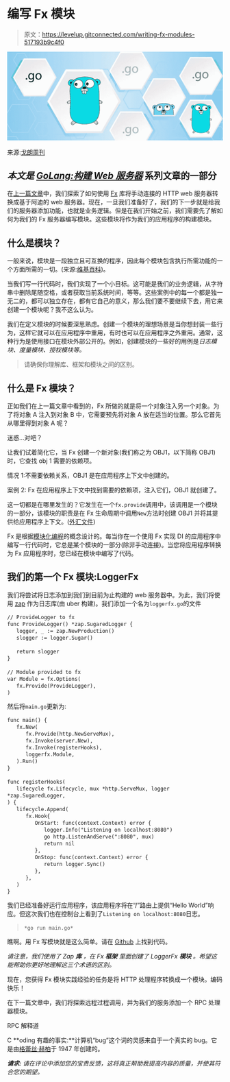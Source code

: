 # 编写 Fx 模块

> 原文：<https://levelup.gitconnected.com/writing-fx-modules-517193b9c4f0>

![](img/3199996f3fff99f4f304d184d0a89ed1.png)

来源:[戈朗周刊](https://res.cloudinary.com/cpress/image/upload/w_1280,e_sharpen:60/rp1osul9qflgxvec52fo.jpg)

## *本文是* [*GoLang:构建 Web 服务器*](https://sumit-agarwal.medium.com/golang-building-a-web-server-2d34d4f90fa1) 系列文章的一部分

在[上一篇文章](https://medium.com/swlh/dependency-injection-in-go-using-fx-6a623c5c5e01)中，我们探索了如何使用 [Fx](https://pkg.go.dev/go.uber.org/fx) 库将手动连接的 HTTP web 服务器转换成基于阿迪的 web 服务器。现在，一旦我们准备好了，我们的下一步就是给我们的服务器添加功能，也就是业务逻辑。但是在我们开始之前，我们需要先了解如何为我们的 Fx 服务器编写模块。这些模块将作为我们的应用程序的构建模块。

## 什么是模块？

一般来说，模块是一段独立且可互换的程序，因此每个模块包含执行所需功能的一个方面所需的一切。(来源:[维基百科](https://en.wikipedia.org/wiki/Modular_programming))。

当我们写一行代码时，我们实现了一个小目标。这可能是我们的业务逻辑，从字符串中删除尾随空格，或者获取当前系统时间，等等。这些案例中的每一个都是独一无二的，都可以独立存在，都有它自己的意义，那么我们要不要继续下去，用它来创建一个模块呢？我不这么认为。

我们在定义模块的时候要深思熟虑。创建一个模块的理想场景是当你想封装一些行为，这样它就可以在应用程序中重用，有时也可以在应用程序之外重用。通常，这种行为是使用接口在模块外部公开的。例如，创建模块的一些好的用例是*日志模块、度量模块、授权模块等。*

> 请确保你理解库、框架和模块之间的区别。

## 什么是 Fx 模块？

正如我们在上一篇文章中看到的，Fx 所做的就是将一个对象注入另一个对象。为了将对象 A 注入到对象 B 中，它需要预先将对象 A 放在适当的位置。那么它首先从哪里得到对象 A 呢？

迷惑…对吧？

让我们试着简化它，当 Fx 创建一个新对象(我们称之为 OBJ1，以下简称 OBJ1)时，它查找 obj 1 需要的依赖项。

情况 1:不需要依赖关系，OBJ1 是在应用程序上下文中创建的。

案例 2: Fx 在应用程序上下文中找到需要的依赖项，注入它们，OBJ1 就创建了。

这一切都是在哪里发生的？它发生在一个`fx.provide`调用中，该调用是一个模块的一部分，该模块的职责是在 Fx 生命周期中调用`New`方法时创建 OBJ1 并将其提供给应用程序上下文。([外汇文件](https://pkg.go.dev/go.uber.org/fx))

Fx 是根据[模块化编程](https://en.wikipedia.org/wiki/Modular_programming)的概念设计的。每当你在一个使用 Fx 实现 DI 的应用程序中编写一行代码时，它总是某个模块的一部分(除非手动连接)。当您将应用程序转换为 Fx 应用程序时，您已经在模块中编写了代码。

## 我们的第一个 Fx 模块:LoggerFx

我们将尝试将日志添加到我们到目前为止构建的 web 服务器中。为此，我们将使用 [zap](https://pkg.go.dev/go.uber.org/zap) 作为日志库(由 uber 构建)。我们添加一个名为`loggerfx.go`的文件

```
// ProvideLogger to fx
func ProvideLogger() *zap.SugaredLogger {
   logger, _ := zap.NewProduction()
   slogger := logger.Sugar()

   return slogger
}

// Module provided to fx
var Module = fx.Options(
   fx.Provide(ProvideLogger),
)
```

然后将`main.go`更新为:

```
func main() {
   fx.New(
      fx.Provide(http.NewServeMux),
      fx.Invoke(server.New),
      fx.Invoke(registerHooks),
      loggerfx.Module,
   ).Run()
}

func registerHooks(
   lifecycle fx.Lifecycle, mux *http.ServeMux, logger *zap.SugaredLogger,
) {
   lifecycle.Append(
      fx.Hook{
         OnStart: func(context.Context) error {
            logger.Info("Listening on localhost:8080")
            go http.ListenAndServe(":8080", mux)
            return nil
         },
         OnStop: func(context.Context) error {
            return logger.Sync()
         },
      },
   )
}
```

我们已经准备好运行应用程序，该应用程序将在“/”路由上提供“Hello World”响应。但这次我们也在控制台上看到了`Listening on localhost:8080`日志。

> `*go run main.go*`

瞧啊。用 Fx 写模块就是这么简单。请在 [Github](https://github.com/sumiet/medium_webserver_series/tree/master/3) 上找到代码。

*请注意，我们使用了 Zap* ***库*** *，在 Fx* ***框架*** *里面创建了 LoggerFx* ***模块*** *。希望这能帮助你更好地理解这三个术语的区别。*

现在，您获得 Fx 模块实践经验的任务是将 HTTP 处理程序转换成一个模块。编码快乐！

在下一篇文章中，我们将探索远程过程调用，并为我们的服务添加一个 RPC 处理器模块。

RPC 解释道

C **oding 有趣的事实:**计算机“bug”这个词的灵感来自于一个真实的 bug。它是由[格蕾丝·赫柏](https://gocoderz.com/blog/great-women-of-stem/)于 1947 年创建的。

***请求:*** *请在评论中添加您的宝贵反馈，这将真正帮助我提高内容的质量，并使其符合您的期望。*